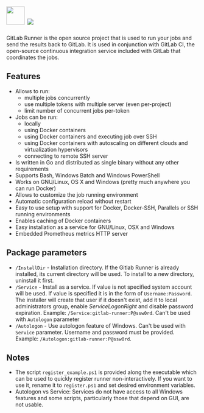 # <img src="https://cdn.jsdelivr.net/gh/majkinetor/chocolatey/gitlab-runner/icon.png" width="48" height="48"/>  [![](https://img.shields.io/chocolatey/v/gitlab-runner.svg?color=red&label=gitlab-runner)](https://chocolatey.org/packages/gitlab-runner)

GitLab Runner is the open source project that is used to run your jobs and send the results back to GitLab. It is used in conjunction with GitLab CI, the open-source continuous integration service included with GitLab that coordinates the jobs.

## Features

- Allows to run:
  - multiple jobs concurrently
  - use multiple tokens with multiple server (even per-project)
  - limit number of concurrent jobs per-token
- Jobs can be run:
  - locally
  - using Docker containers
  - using Docker containers and executing job over SSH
  - using Docker containers with autoscaling on different clouds and virtualization hypervisors 
  - connecting to remote SSH server
- Is written in Go and distributed as single binary without any other requirements
- Supports Bash, Windows Batch and Windows PowerShell
- Works on GNU/Linux, OS X and Windows (pretty much anywhere you can run Docker)
- Allows to customize the job running environment
- Automatic configuration reload without restart
- Easy to use setup with support for Docker, Docker-SSH, Parallels or SSH running environments
- Enables caching of Docker containers
- Easy installation as a service for GNU/Linux, OSX and Windows
- Embedded Prometheus metrics HTTP server

## Package parameters

- `/InstallDir` - Installation directory. If the Gitlab Runner is already installed, its current directory will be used. To install to a new directory, uninstall it first.
- `/Service` - Install as a service. If value is not specified system account will be used. If value is specified it is in the form of `Username:Password`. The installer will create that user if it doesn't exist, add it to local administrators group, enable _ServiceLogonRight_ and disable password expiration. Example: `/Service:gitlab-runner:P@ssw0rd`. Can't be used with `Autologon` parameter
- `/Autologon` - Use autologon feature of Windows. Can't be used with `Service` parameter. Username and password must be provided. Example: `/Autologon:gitlab-runner:P@ssw0rd`.

## Notes

- The script `register_example.ps1` is provided along the executable which can be used to quickly register runner non-interactively. If you want to use it, rename it to `register.ps1` and set desired environment variables.
- Autologon vs Service: Services do not have access to all Windows features and some scripts, particularly those that depend on GUI, are not usable.
